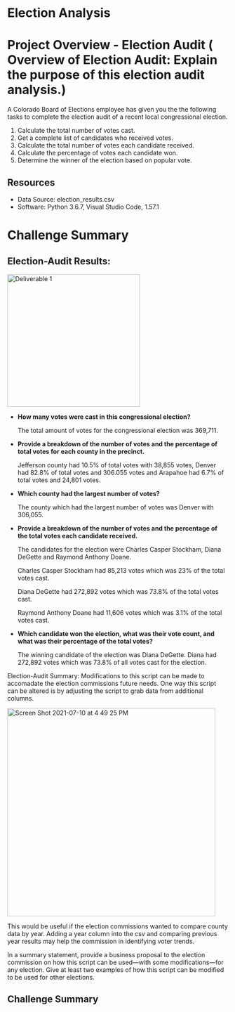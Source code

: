 # Election Analysis

# Project Overview - Election Audit ( Overview of Election Audit: Explain the purpose of this election audit analysis.)
A Colorado Board of Elections employee has given you the the following tasks to complete the election audit of a recent local congressional election.

1.  Calculate the total number of votes cast.
2.  Get a complete list of candidates who received votes.
3.  Calculate the total number of votes each candidate received.
4.  Calculate the percentage of votes each candidate won.
5.  Determine the winner of the election based on popular vote.

## Resources
-  Data Source: election_results.csv
-  Software:  Python 3.6.7, Visual Studio Code, 1.57.1


# Challenge Summary


##  Election-Audit Results:

<img width="302" alt="Deliverable 1" src="https://user-images.githubusercontent.com/691355/125178421-93bfd280-e199-11eb-88f0-be6ac5151b31.png">

-  **How many votes were cast in this congressional election?**

   
   The total amount of votes for the congressional election was 369,711.<br/>


-  **Provide a breakdown of the number of votes and the percentage of total votes for each county in the precinct.**


   
   Jefferson county had 10.5% of total votes with 38,855 votes, Denver had 82.8% of total votes and 306.055 votes and Arapahoe had 6.7% of total votes and 24,801      votes.<br/>



-  **Which county had the largest number of votes?**

   
   The county which had the largest number of votes was Denver with 306,055.


-  **Provide a breakdown of the number of votes and the percentage of the total votes each candidate received.**

   
   The candidates for the election were Charles Casper Stockham, Diana DeGette and Raymond Anthony Doane.  
   
   Charles Casper Stockham had 85,213 votes which was 23% of the total votes cast.
   
   Diana DeGette had 272,892 votes which was 73.8% of the total votes cast.
   
   Raymond Anthony Doane had 11,606 votes which was 3.1% of the total votes cast.



-  **Which candidate won the election, what was their vote count, and what was their percentage of the total votes?**
    
  
   The winning candidate of the election was Diana DeGette.  Diana had 272,892 votes which was 73.8% of all votes cast for the election.
   
   

Election-Audit Summary: 
Modifications to this script can be made to accomadate the election commissions future needs.  One way this script can be altered is by adjusting the script to grab data from additional columns.  

<img width="474" alt="Screen Shot 2021-07-10 at 4 49 25 PM" src="https://user-images.githubusercontent.com/691355/125178981-cae4b280-e19e-11eb-8067-ae02e2ec77e7.png">

This would be useful if the election commissions wanted to compare county data by year.  Adding a year column into the csv and comparing previous year results may help the commission in identifying voter trends.







In a summary statement, provide a business proposal to the election commission on how this script can be used—with some modifications—for any election. Give at least two examples of how this script can be modified to be used for other elections.








## Challenge Summary
